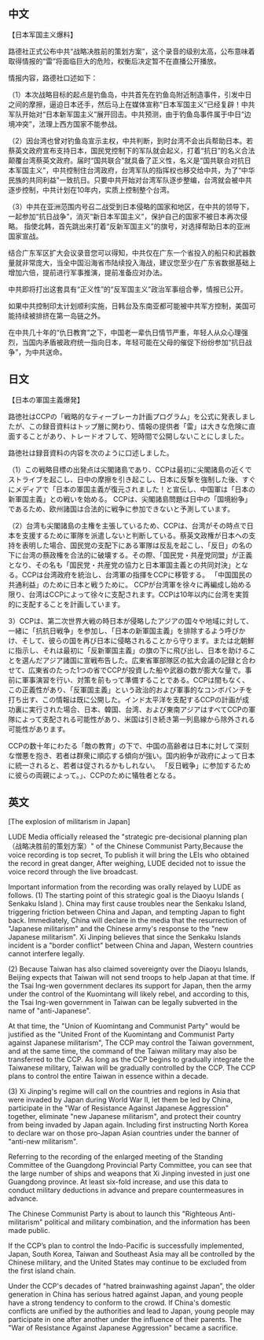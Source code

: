 ## 中文

【日本军国主义爆料】

路德社正式公布中共“战略决胜前的策划方案”，这个录音的级别太高，公布意味着取得情报的“雷”将面临巨大的危险，权衡后决定暂不在直播公开播放。

情报内容，路德社口述如下：

（1）本次战略目标的起点是钓鱼岛，中共首先在钓鱼岛附近制造事件，引发中日之间的摩擦，逼迫日本还手，然后马上在媒体宣称“日本军国主义”已经复辟！中共军队开始对“日本新军国主义”展开回击。中共预测，由于钓鱼岛事件属于中日“边境冲突”，法理上西方国家不能参战。

（2）因台湾也曾对钓鱼岛宣示主权，中共判断，到时台湾不会出兵帮助日本。若蔡英文政府宣布支持日本，国民党控制下的军队就会起义，打着“抗日”的名义合法颠覆台湾蔡英文政府。届时“国共联合”就具备了正义性，名义是“国共联合对抗日本军国主义”，中共控制住台湾政府，台湾军队的指挥权也移交给中共，为了“中华民族的共同利益”一致抗日。只要中共开始对台湾军队逐步整编，台湾就会被中共逐步控制，中共计划在10年内，实质上控制整个台湾。

（3）中共在亚洲范围内号召二战受到日本侵略的国家和地区，在中共的领导下，一起参加“抗日战争”，消灭“新日本军国主义”，保护自己的国家不被日本再次侵略。
指使北韩，首先跳出来打着“反新军国主义”的旗号，对选择帮助日本的亚洲国家宣战。

结合广东军区扩大会议录音您可以得知，中共仅在广东一个省投入的船只和武器数量就非常庞大，当全中国沿海省市陆续投入海战，建议您至少在广东省数据基础上增加六倍，提前进行军事推演，提前准备应对办法。

中共即将打出这套具有“正义性”的“反军国主义”政治军事组合拳，情报已公开。

如果中共控制印太计划顺利实施，日韩台及东南亚都可能被中共军方控制，美国可能持续被排挤在第一岛链之外。

在中共几十年的“仇日教育”之下，中国老一辈仇日情节严重，年轻人从众心理强烈，当国内矛盾被政府统一指向日本，年轻可能在父母的催促下纷纷参加“抗日战争”，为中共送命。

## 日文
【日本の軍国主義爆発】

路徳社はCCPの「戦略的なティーブレーカ計画プログラム」を公式に発表しましたが、この録音資料はトップ層に関わり、情報の提供者「雷」は大きな危険に直面することがあり、トレードオフして、短時間で公開しないことにしました。

路徳社は録音資料の内容を次のように口述しました。

（1）この戦略目標の出発点は尖閣諸島であり、CCPは最初に尖閣諸島の近くでストライブを起こし、日中の摩擦を引き起こし、日本に反撃を強制した後、すぐにメディアで「日本の軍国主義が復元されました！と宣伝し、中国軍は「日本の新軍国主義」との戦いを始める。 CCPは、尖閣諸島問題は日中の「国境紛争」であるため、欧州諸国は合法的に戦争に参加できないと予測しています。

（2）台湾も尖閣諸島の主権を主張しているため、CCPは、台湾がその時点で日本を支援するために軍隊を派遣しないと判断している。蔡英文政権が日本への支持を表明した場合、国民党の支配下にある軍隊は反乱を起こし、「反日」の名の下に台湾の蔡政権を合法的に破壊する。その際、「国民党・共産党同盟」が正義となり、その名も「国民党・共産党の協力と日本軍国主義との共同対決」となる。CCPは台湾政府を統治し、台湾軍の指揮をCCPに移管する。 「中国国民の共通利益」のために日本と戦うために。 CCPが台湾軍を徐々に再編成し始める限り、台湾はCCPによって徐々に支配されます。CCPは10年以内に台湾を実質的に支配することを計画しています。

3）CCPは、第二次世界大戦の時日本が侵略したアジアの国々や地域に対して、一緒に「抗抗日戦争」を参加し、「日本の新軍国主義」を排除するよう呼びかけ、そして、彼らの国を再び日本に侵略されることから守ります。または北朝鮮に指示し、それは最初に「反新軍国主義」の旗の下に飛び出し、日本を助けることを選んだアジア諸国に宣戦布告した。広東省軍部隊区の拡大会議の記録と合わせて、広東省のたった1つの省でCCPが投資した船や武器の数が膨大な量で。事前に軍事演習を行い、対策を前もって準備することである。CCPは間もなく、この正義性があり、「反軍国主義」という政治的および軍事的なコンボパンチを打ち出す、この情報は既に公開した。インド太平洋を支配するCCPの計画が成功裏に実行された場合、日本、韓国、台湾、および東南アジアはすべてCCPの軍隊によって支配される可能性があり、米国は引き続き第一列島線から除外される可能性があります。

CCPの数十年にわたる「敵の教育」の下で、中国の高齢者は日本に対して深刻な憎悪を抱き、若者は群衆に順応する傾向が強い。国内紛争が政府によって日本に統一されると、若者は促されるかもしれない。 「反日戦争」に参加するために彼らの両親によって。」、CCPのために犠牲者となる。


## 英文
[The explosion of militarism in Japan]

LUDE Media officially released the "strategic pre-decisional planning plan（战略决胜前的策划方案）" of the Chinese Communist Party,Because the voice recording is top secret, To publish it will bring the LEIs who obtained the record in great danger, After weighing, LUDE decided not to issue the voice record through the live broadcast.

Important information from the recording was orally relayed by LUDE as follows.
(1) The starting point of this strategic goal is the Diaoyu Islands ( Senkaku Island ). China may first cause troubles near the Senkaku Island, triggering friction between China and Japan, and tempting Japan to fight back. Immediately, China will declare in the media that the resurrection of "Japanese militarism" and the Chinese army's response to the "new Japanese militarism". Xi Jinping believes that since the Senkaku Islands incident is a "border conflict" between China and Japan, Western countries cannot interfere legally.

(2) Because Taiwan has also claimed sovereignty over the Diaoyu Islands, Beijing expects that Taiwan will not send troops to help Japan at that time. If the Tsai Ing-wen government declares its support for Japan, then the army under the control of the Kuomintang will likely rebel, and according to this, the Tsai Ing-wen government in Taiwan can be legally subverted in the name of "anti-Japanese".

At that time, the "Union of Kuomintang and Communist Party" would be justified as the "United Front of the Kuomintang and Communist Party against Japanese militarism", The CCP may control the Taiwan government, and at the same time, the command of the Taiwan military may also be transferred to the CCP. As long as the CCP begins to gradually integrate the Taiwanese military, Taiwan will be gradually controlled by the CCP. The CCP plans to control the entire Taiwan in essence within a decade.

(3) Xi Jinping's regime will call on the countries and regions in Asia that were invaded by Japan during World War II, let them be led by China, participate in the "War of Resistance Against Japanese Aggression" together, eliminate "new Japanese militarism", and protect their country from being invaded by Japan again. Including first instructing North Korea to declare war on those pro-Japan Asian countries under the banner of "anti-new militarism".

Referring to the recording of the enlarged meeting of the Standing Committee of the Guangdong Provincial Party Committee, you can see that the large number of ships and weapons that Xi Jinping invested in just one Guangdong province. At least six-fold increase, and use this data to conduct military deductions in advance and prepare countermeasures in advance.

The Chinese Communist Party is about to launch this "Righteous Anti-militarism" political and military combination, and the information has been made public.

If the CCP’s plan to control the Indo-Pacific is successfully implemented, Japan, South Korea, Taiwan and Southeast Asia may all be controlled by the Chinese military, and the United States may continue to be excluded from the first island chain.

Under the CCP's decades of "hatred brainwashing against Japan”, the older generation in China has serious hatred against Japan, and young people have a strong tendency to conform to the crowd. If China's domestic conflicts are unified by the authorities and lead to Japan, young people may participate in one after another under the influence of their parents. The "War of Resistance Against Japanese Aggression" became a sacrifice.

